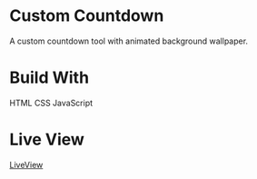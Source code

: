 # Custom Countdown

A custom countdown tool with animated background wallpaper.

# Build With

HTML
CSS
JavaScript

# Live View

[LiveView](https://defeinium.github.io/Custom-Countdown/ "Custom Countdown")
